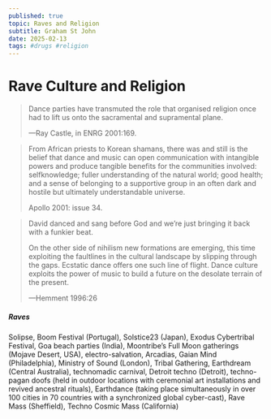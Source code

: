 ```yaml
---
published: true
topic: Raves and Religion
subtitle: Graham St John
date: 2025-02-13
tags: #drugs #religion
---
```

# Rave Culture and Religion


> Dance parties have transmuted the role that organised religion once had to lift us onto the sacramental and supramental plane. 
> 
> —Ray Castle, in ENRG 2001:169.

> From African priests to Korean shamans, there was and still is the belief that dance and music can open communication with intangible powers and produce tangible benefits for the communities involved: selfknowledge; fuller understanding of the natural world; good health; and a sense of belonging to a supportive group in an often dark and hostile but ultimately understandable universe. 
> 
> Apollo 2001: issue 34.

> David danced and sang before God and we’re just bringing it back with a funkier beat.
> 
> On the other side of nihilism new formations are emerging, this time exploiting the faultlines in the cultural landscape by slipping through the gaps. Ecstatic dance offers one such line of flight. Dance culture exploits the power of music to build a future on the desolate terrain of the present. 
> 
> —Hemment 1996:26

##### Raves

Solipse, Boom Festival (Portugal), Solstice23 (Japan), Exodus Cybertribal Festival, Goa beach parties (India), Moontribe’s Full Moon gatherings (Mojave Desert, USA), electro-salvation, Arcadias, Gaian Mind (Philadelphia), Ministry of Sound (London), Tribal Gathering, Earthdream (Central Australia), technomadic carnival, Detroit techno (Detroit), techno-pagan doofs (held in outdoor locations with ceremonial art installations and revived ancestral rituals), Earthdance (taking place simultaneously in over 100 cities in 70 countries with a synchronized global cyber-cast), Rave Mass (Sheffield), Techno Cosmic Mass (California)